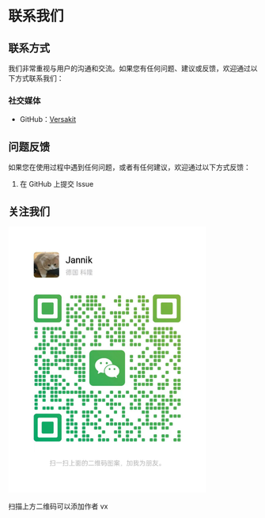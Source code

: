 # 联系我们

<div class="contact-container">

## 联系方式

我们非常重视与用户的沟通和交流。如果您有任何问题、建议或反馈，欢迎通过以下方式联系我们：

### 社交媒体

- GitHub：[Versakit](https://github.com/Versakit/Versakit)

## 问题反馈

如果您在使用过程中遇到任何问题，或者有任何建议，欢迎通过以下方式反馈：

1. 在 GitHub 上提交 Issue

## 关注我们

<img src="../public/image/content.jpg" width="400" alt="Versakit 公众号二维码" />

扫描上方二维码可以添加作者 vx

</div>
